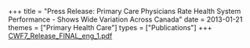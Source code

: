 +++
title = "Press Release: Primary Care Physicians Rate Health System Performance - Shows Wide Variation Across Canada"
date = 2013-01-21
themes = ["Primary Health Care"]
types = ["Publications"]
+++
[CWF7_Release_FINAL_eng_1.pdf](/files/CWF7_Release_FINAL_eng_1.pdf)
